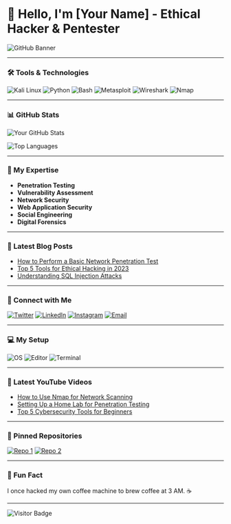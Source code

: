 # 👋 Hello, I'm [Your Name] - Ethical Hacker & Pentester

![GitHub Banner](https://github.com/[YourUsername]/[YourUsername]/blob/main/assets/banner.gif) <!-- Ganti dengan link banner animasi kamu -->

---

### 🛠️ Tools & Technologies

![Kali Linux](https://img.shields.io/badge/Kali_Linux-557C94?style=for-the-badge&logo=kali-linux&logoColor=white)
![Python](https://img.shields.io/badge/Python-3776AB?style=for-the-badge&logo=python&logoColor=white)
![Bash](https://img.shields.io/badge/Bash-4EAA25?style=for-the-badge&logo=gnu-bash&logoColor=white)
![Metasploit](https://img.shields.io/badge/Metasploit-FF0000?style=for-the-badge&logo=metasploit&logoColor=white)
![Wireshark](https://img.shields.io/badge/Wireshark-1679A7?style=for-the-badge&logo=wireshark&logoColor=white)
![Nmap](https://img.shields.io/badge/Nmap-FFFFFF?style=for-the-badge&logo=nmap&logoColor=black)

---

### 📊 GitHub Stats

![Your GitHub Stats](https://github-readme-stats.vercel.app/api?username=[YourUsername]&show_icons=true&theme=dark&hide_border=true)

![Top Languages](https://github-readme-stats.vercel.app/api/top-langs/?username=[YourUsername]&layout=compact&theme=dark&hide_border=true)

---

### 🎯 My Expertise

- **Penetration Testing**
- **Vulnerability Assessment**
- **Network Security**
- **Web Application Security**
- **Social Engineering**
- **Digital Forensics**

---

### 📝 Latest Blog Posts

<!-- BLOG-POST-LIST:START -->
- [How to Perform a Basic Network Penetration Test](https://yourblog.com/network-pentest)
- [Top 5 Tools for Ethical Hacking in 2023](https://yourblog.com/top-5-tools)
- [Understanding SQL Injection Attacks](https://yourblog.com/sql-injection)
<!-- BLOG-POST-LIST:END -->

---

### 🔗 Connect with Me

[![Twitter](https://img.shields.io/badge/Twitter-1DA1F2?style=for-the-badge&logo=twitter&logoColor=white)](https://twitter.com/[YourTwitter])
[![LinkedIn](https://img.shields.io/badge/LinkedIn-0077B5?style=for-the-badge&logo=linkedin&logoColor=white)](https://linkedin.com/in/[YourLinkedIn])
[![Instagram](https://img.shields.io/badge/Instagram-E4405F?style=for-the-badge&logo=instagram&logoColor=white)](https://instagram.com/[YourInstagram])
[![Email](https://img.shields.io/badge/Email-D14836?style=for-the-badge&logo=gmail&logoColor=white)](mailto:[YourEmail])

---

### 💻 My Setup

![OS](https://img.shields.io/badge/OS-Kali_Linux-557C94?style=for-the-badge&logo=kali-linux&logoColor=white)
![Editor](https://img.shields.io/badge/Editor-VS_Code-007ACC?style=for-the-badge&logo=visual-studio-code&logoColor=white)
![Terminal](https://img.shields.io/badge/Terminal-GNOME_Terminal-4D4D4D?style=for-the-badge&logo=gnome-terminal&logoColor=white)

---

### 🎥 Latest YouTube Videos

<!-- YOUTUBE:START -->
- [How to Use Nmap for Network Scanning](https://youtube.com/watch?v=example1)
- [Setting Up a Home Lab for Penetration Testing](https://youtube.com/watch?v=example2)
- [Top 5 Cybersecurity Tools for Beginners](https://youtube.com/watch?v=example3)
<!-- YOUTUBE:END -->

---

### 📌 Pinned Repositories

[![Repo 1](https://github-readme-stats.vercel.app/api/pin/?username=[YourUsername]&repo=[Repo1]&theme=dark)](https://github.com/[YourUsername]/[Repo1])
[![Repo 2](https://github-readme-stats.vercel.app/api/pin/?username=[YourUsername]&repo=[Repo2]&theme=dark)](https://github.com/[YourUsername]/[Repo2])

---

### 🎨 Fun Fact

I once hacked my own coffee machine to brew coffee at 3 AM. ☕

---

![Visitor Badge](https://visitor-badge.glitch.me/badge?page_id=[YourUsername].[YourUsername])
